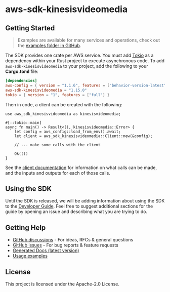 # aws-sdk-kinesisvideomedia

## Getting Started

> Examples are available for many services and operations, check out the
> [examples folder in GitHub](https://github.com/awslabs/aws-sdk-rust/tree/main/examples).

The SDK provides one crate per AWS service. You must add [Tokio](https://crates.io/crates/tokio)
as a dependency within your Rust project to execute asynchronous code. To add `aws-sdk-kinesisvideomedia` to
your project, add the following to your **Cargo.toml** file:

```toml
[dependencies]
aws-config = { version = "1.1.6", features = ["behavior-version-latest"] }
aws-sdk-kinesisvideomedia = "1.15.0"
tokio = { version = "1", features = ["full"] }
```

Then in code, a client can be created with the following:

```rust,no_run
use aws_sdk_kinesisvideomedia as kinesisvideomedia;

#[::tokio::main]
async fn main() -> Result<(), kinesisvideomedia::Error> {
    let config = aws_config::load_from_env().await;
    let client = aws_sdk_kinesisvideomedia::Client::new(&config);

    // ... make some calls with the client

    Ok(())
}
```

See the [client documentation](https://docs.rs/aws-sdk-kinesisvideomedia/latest/aws_sdk_kinesisvideomedia/client/struct.Client.html)
for information on what calls can be made, and the inputs and outputs for each of those calls.

## Using the SDK

Until the SDK is released, we will be adding information about using the SDK to the
[Developer Guide](https://docs.aws.amazon.com/sdk-for-rust/latest/dg/welcome.html). Feel free to suggest
additional sections for the guide by opening an issue and describing what you are trying to do.

## Getting Help

* [GitHub discussions](https://github.com/awslabs/aws-sdk-rust/discussions) - For ideas, RFCs & general questions
* [GitHub issues](https://github.com/awslabs/aws-sdk-rust/issues/new/choose) - For bug reports & feature requests
* [Generated Docs (latest version)](https://awslabs.github.io/aws-sdk-rust/)
* [Usage examples](https://github.com/awslabs/aws-sdk-rust/tree/main/examples)

## License

This project is licensed under the Apache-2.0 License.

